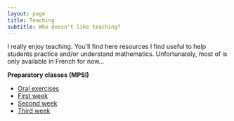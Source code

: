```yaml
---
layout: page
title: Teaching
subtitle: Who doesn't like teaching?
---
```


I really enjoy teaching. You'll find here resources I find useful to help students practice and/or understand mathematics. Unfortunately, most of is only available in French for now...

**Preparatory classes (MPSI)**

- [Oral exercises](assets/pdfs/Exercices_MPSI.pdf)
- [First week](assets/pdfs/Colles_semaine_1.pdf)
- [Second week](assets/pdfs/Colles_semaine_2.pdf)
- [Third week](assets/pdfs/Colles_semaine_3.pdf)
